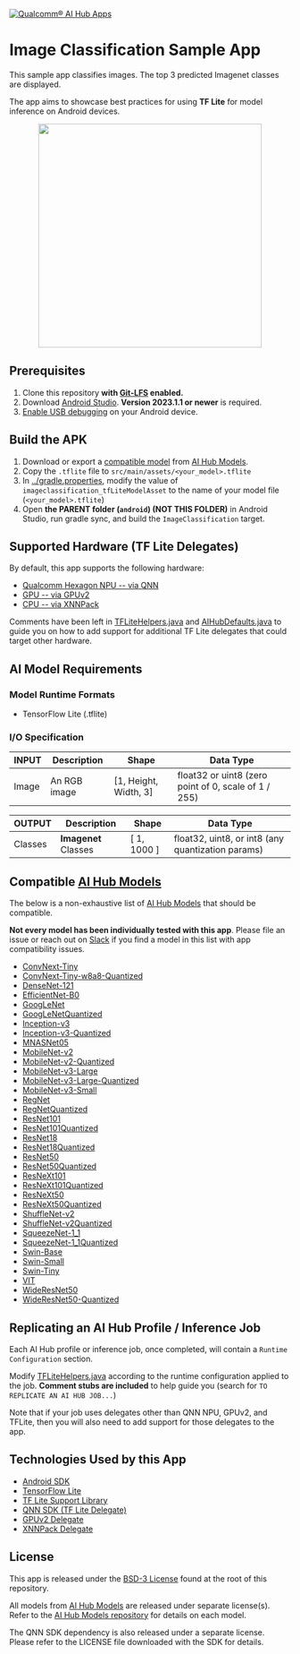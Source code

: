 [![Qualcomm® AI Hub Apps](https://qaihub-public-assets.s3.us-west-2.amazonaws.com/qai-hub-models/quic-logo.jpg)](https://aihub.qualcomm.com)

# Image Classification Sample App

This sample app classifies images. The top 3 predicted Imagenet classes are displayed.

The app aims to showcase best practices for using **TF Lite** for model inference on Android devices.

<p align="center" width="100%">
<img src="https://qaihub-public-assets.s3.us-west-2.amazonaws.com/qai-hub-apps/android/ImageClassification/v1/app_screenshot.jpg" height="400" />
</p>

## Prerequisites
1. Clone this repository **with [Git-LFS](https://git-lfs.com) enabled.**
2. Download [Android Studio](https://developer.android.com/studio). **Version 2023.1.1 or newer** is required.
3. [Enable USB debugging](https://developer.android.com/studio/debug/dev-options) on your Android device.

## Build the APK
1. Download or export a [compatible model](#compatible-ai-hub-models) from [AI Hub Models](https://aihub.qualcomm.com/mobile/models).
2. Copy the `.tflite` file to `src/main/assets/<your_model>.tflite`
3. In [../gradle.properties](../gradle.properties), modify the value of `imageclassification_tfLiteModelAsset` to the name of your model file (`<your_model>.tflite`)
4. Open **the PARENT folder (`android`) (NOT THIS FOLDER)** in Android Studio, run gradle sync, and build the `ImageClassification` target.

## Supported Hardware (TF Lite Delegates)

By default, this app supports the following hardware:
* [Qualcomm Hexagon NPU -- via QNN](https://developer.qualcomm.com/software/qualcomm-ai-engine-direct-sdk)
* [GPU -- via GPUv2](https://github.com/tensorflow/tensorflow/tree/master/tensorflow/lite/delegates/gpu)
* [CPU -- via XNNPack](https://github.com/tensorflow/tensorflow/blob/master/tensorflow/lite/delegates/xnnpack/README.md)

Comments have been left in [TFLiteHelpers.java](../tflite_helpers/TFLiteHelpers.java) and [AIHubDefaults.java](../tflite_helpers/AIHubDefaults.java) to guide you on how to add support for additional TF Lite delegates that could target other hardware.


## AI Model Requirements

### Model Runtime Formats
- TensorFlow Lite (.tflite)

### I/O Specification

| INPUT | Description | Shape | Data Type
| -- | -- | -- | --
| Image | An RGB image | [1, Height, Width, 3] | float32 or uint8 (zero point of 0, scale of 1 / 255)

| OUTPUT | Description | Shape | Data Type
| -- | -- | -- | --
| Classes | **Imagenet** Classes | [ 1, 1000 ] | float32, uint8, or int8 (any quantization params)


## Compatible [AI Hub Models](https://aihub.qualcomm.com/mobile/models)

The below is a non-exhaustive list of [AI Hub Models](https://aihub.qualcomm.com/mobile/models) that should be compatible.

**Not every model has been individually tested with this app**. Please file an issue or reach out on [Slack](https://join.slack.com/t/qualcomm-ai-hub/shared_invite/zt-2j76uzoye-Xya17vQESuxrWTKEwK2uMQ) if you find a model in this list with app compatibility issues.

- [ConvNext-Tiny](https://aihub.qualcomm.com/mobile/models/convnext_tiny)
- [ConvNext-Tiny-w8a8-Quantized](https://aihub.qualcomm.com/mobile/models/convnext_tiny)
- [DenseNet-121](https://aihub.qualcomm.com/mobile/models/densenet121)
- [EfficientNet-B0](https://aihub.qualcomm.com/mobile/models/efficientnet_b0)
- [GoogLeNet](https://aihub.qualcomm.com/mobile/models/googlenet)
- [GoogLeNetQuantized](https://aihub.qualcomm.com/mobile/models/googlenet_quantized)
- [Inception-v3](https://aihub.qualcomm.com/mobile/models/inception_v3)
- [Inception-v3-Quantized](https://aihub.qualcomm.com/mobile/models/inception_v3_quantized)
- [MNASNet05](https://aihub.qualcomm.com/mobile/models/mnasnet05)
- [MobileNet-v2](https://aihub.qualcomm.com/mobile/models/mobilenet_v2)
- [MobileNet-v2-Quantized](https://aihub.qualcomm.com/mobile/models/mobilenet_v2_quantized)
- [MobileNet-v3-Large](https://aihub.qualcomm.com/mobile/models/mobilenet_v3_large)
- [MobileNet-v3-Large-Quantized](https://aihub.qualcomm.com/mobile/models/mobilenet_v3_large_quantized)
- [MobileNet-v3-Small](https://aihub.qualcomm.com/mobile/models/mobilenet_v3_small)
- [RegNet](https://aihub.qualcomm.com/mobile/models/regnet)
- [RegNetQuantized](https://aihub.qualcomm.com/mobile/models/regnet_quantized)
- [ResNet101](https://aihub.qualcomm.com/mobile/models/resnet101)
- [ResNet101Quantized](https://aihub.qualcomm.com/mobile/models/resnet101_quantized)
- [ResNet18](https://aihub.qualcomm.com/mobile/models/resnet18)
- [ResNet18Quantized](https://aihub.qualcomm.com/mobile/models/resnet18_quantized)
- [ResNet50](https://aihub.qualcomm.com/mobile/models/resnet50)
- [ResNet50Quantized](https://aihub.qualcomm.com/mobile/models/resnet50_quantized)
- [ResNeXt101](https://aihub.qualcomm.com/mobile/models/resnext101)
- [ResNeXt101Quantized](https://aihub.qualcomm.com/mobile/models/resnext101_quantized)
- [ResNeXt50](https://aihub.qualcomm.com/mobile/models/resnext50)
- [ResNeXt50Quantized](https://aihub.qualcomm.com/mobile/models/resnext50_quantized)
- [ShuffleNet-v2](https://aihub.qualcomm.com/mobile/models/shufflenet_v2)
- [ShuffleNet-v2Quantized](https://aihub.qualcomm.com/mobile/models/shufflenet_v2_quantized)
- [SqueezeNet-1_1](https://aihub.qualcomm.com/mobile/models/squeezenet1_1)
- [SqueezeNet-1_1Quantized](https://aihub.qualcomm.com/mobile/models/squeezenet1_1_quantized)
- [Swin-Base](https://aihub.qualcomm.com/mobile/models/swin_base)
- [Swin-Small](https://aihub.qualcomm.com/mobile/models/swin_small)
- [Swin-Tiny](https://aihub.qualcomm.com/mobile/models/swin_tiny)
- [VIT](https://aihub.qualcomm.com/mobile/models/vit)
- [WideResNet50](https://aihub.qualcomm.com/mobile/models/wideresnet50)
- [WideResNet50-Quantized](https://aihub.qualcomm.com/mobile/models/wideresnet50_quantized)

## Replicating an AI Hub Profile / Inference Job

Each AI Hub profile or inference job, once completed, will contain a `Runtime Configuration` section.

Modify [TFLiteHelpers.java](../tflite_helpers/TFLiteHelpers.java) according to the runtime configuration applied to the job. **Comment stubs are included** to help guide you (search for `TO REPLICATE AN AI HUB JOB...`)

Note that if your job uses delegates other than QNN NPU, GPUv2, and TFLite, then you will also need to add support for those delegates to the app.

## Technologies Used by this App

- [Android SDK](https://developer.android.com/studio)
- [TensorFlow Lite](https://github.com/tensorflow/tensorflow/tree/master/tensorflow/lite)
- [TF Lite Support Library](https://github.com/tensorflow/tflite-support)
- [QNN SDK (TF Lite Delegate)](https://developer.qualcomm.com/software/qualcomm-ai-engine-direct-sdk)
- [GPUv2 Delegate](https://github.com/tensorflow/tensorflow/tree/master/tensorflow/lite/delegates/gpu)
- [XNNPack Delegate ](https://github.com/tensorflow/tensorflow/blob/master/tensorflow/lite/delegates/xnnpack/README.md)

## License

This app is released under the [BSD-3 License](../../../LICENSE) found at the root of this repository.

All models from [AI Hub Models](https://github.com/quic/ai-hub-models) are released under separate license(s). Refer to the [AI Hub Models repository](https://github.com/quic/ai-hub-models) for details on each model.

The QNN SDK dependency is also released under a separate license. Please refer to the LICENSE file downloaded with the SDK for details.
